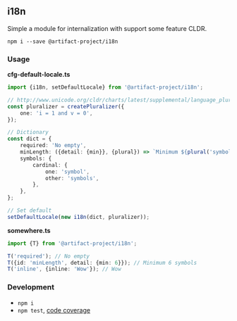 i18n
----
Simple a module for internalization with support some feature CLDR.

```
npm i --save @artifact-project/i18n
```


### Usage

**cfg-default-locale.ts**
```ts
import {i18n, setDefaultLocale} from '@artifact-project/i18n';

// http://www.unicode.org/cldr/charts/latest/supplemental/language_plural_rules.html#en
const pluralizer = createPluralizer({
	one: 'i = 1 and v = 0',
});

// Dictionary
const dict = {
	required: 'No empty',
	minLength: ({detail: {min}}, {plural}) => `Minimum ${plural('symbols', min)}`,
	symbols: {
		cardinal: {
			one: 'symbol',
			other: 'symbols',
		},
	},
};

// Set default
setDefaultLocale(new i18n(dict, pluralizer));
```

**somewhere.ts**
```ts
import {T} from '@artifact-project/i18n';

T('required'); // No empty
T({id: 'minLength', detail: {min: 6}}); // Minimum 6 symbols
T('inline', {inline: 'Wow'}); // Wow
```


### Development

 - `npm i`
 - `npm test`, [code coverage](./coverage/lcov-report/index.html)
